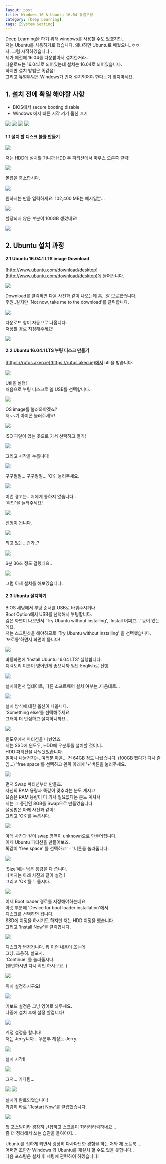 ```yaml
---
layout: post
title: Windows 10 & Ubuntu 16.04 듀얼부팅
category: [Deep Learning]
tags: [System Setting]
---
```


Deep Learning을 하기 위해 windows를 사용할 수도 있겠지만...  
저는 Ubuntu를 사용하기로 했습니다. 왜냐하면 Ubuntu로 배웠으니..ㅎㅎ  
자, 그럼 시작하겠습니다 .  
제가 예전에 16.04를 다운받아서 설치한거라..  
다운로드는 16.04.1로 되어있는데 설치는 16.04로 되어있습니다.  
하지만 설치 방법은 똑같음!  
그리고 듀얼부팅은 Windows가 먼저 설치되어야 한다는거 잊지마세요.  

## 1. 설치 전에 확일 해야할 사항
- BIOS에서 secure booting disable
- Windows 에서 빠른 시작 켜기 옵션 끄기

<img src="https://kkkjerry.github.io/_posts/image/dualboot/01.jpeg">

<img src="https://kkkjerry.github.io/_posts/image/dualboot/02.jpeg">

<img src="https://kkkjerry.github.io/_posts/image/dualboot/03.jpeg">

<img src="https://kkkjerry.github.io/_posts/image/dualboot/04.jpeg">

#### 1.1 설치 할 디스크 볼륨 만들기

<img src="https://kkkjerry.github.io/_posts/image/dualboot/05.jpeg">

저는 HDD에 설치할 거니까 HDD 주 파티션에서 마우스 오른쪽 클릭!

<img src="https://kkkjerry.github.io/_posts/image/dualboot/06.jpeg">

볼륨을 축소합시다.

<img src="https://kkkjerry.github.io/_posts/image/dualboot/07.jpeg">

원하시는 만큼 입력하세요.
102,400 MB는 예시일뿐...

<img src="https://kkkjerry.github.io/_posts/image/dualboot/08.jpeg">

할당되지 않은 부분이 100GB 생겼네요!

<img src="https://kkkjerry.github.io/_posts/image/dualboot/09.jpeg">

## 2. Ubuntu 설치 과정

#### 2.1 Ubuntu 16.04.1 LTS image Download

[http://www.ubuntu.com/download/desktop](http://www.ubuntu.com/download/desktop)에 들어갑니다.

<img src="https://kkkjerry.github.io/_posts/image/dualboot/10.jpeg">

Download를 클릭하면 다음 사진과 같이 나오는데 흠...잘 모르겠습니다.  
후원..같지만 'Not now, take me to the download'를 클릭합니다.

<img src="https://kkkjerry.github.io/_posts/image/dualboot/11.jpeg">

다운로드 창이 자동으로 나옵니다.   
저장할 경로 지정해주세요!

<img src="https://kkkjerry.github.io/_posts/image/dualboot/12.jpeg">

#### 2.2 Ubuntu 16.04.1 LTS 부팅 디스크 만들기

[https://rufus.akeo.ie](https://rufus.akeo.ie)에서 util을 받습니다.

<img src="https://kkkjerry.github.io/_posts/image/dualboot/13.jpeg">

Util을 실행!  
처음으로 부팅 디스크로 쓸 USB를 선택합니다.

<img src="https://kkkjerry.github.io/_posts/image/dualboot/14.jpeg">

OS image를 불러와야겠죠?  
저~~기 아이콘 눌러주세요!

<img src="https://kkkjerry.github.io/_posts/image/dualboot/15.jpeg">

ISO 파일이 있는 곳으로 가서 선택하고 열기!

<img src="https://kkkjerry.github.io/_posts/image/dualboot/16.jpeg">

그리고 시작을 누릅니다!

<img src="https://kkkjerry.github.io/_posts/image/dualboot/17.jpeg">

구구절절... 구구절절... 'OK' 눌러주세요.

<img src="https://kkkjerry.github.io/_posts/image/dualboot/18.jpeg">

이런 경고는...저에게 통하지 않습니다..  
'확인'을 눌러주세요!

<img src="https://kkkjerry.github.io/_posts/image/dualboot/19.jpeg">

진행이 됩니다.

<img src="https://kkkjerry.github.io/_posts/image/dualboot/20.jpeg">

되고 있는...건가..?

<img src="https://kkkjerry.github.io/_posts/image/dualboot/21.jpeg">

6분 36초 정도 걸렸네요..

<img src="https://kkkjerry.github.io/_posts/image/dualboot/22.jpeg">

그럼 이제 설치를 해보겠습니다.


#### 2.3 Ubuntu 설치하기

BIOS 세팅에서 부팅 순서를 USB로 바꿔주시거나  
Boot Option에서 USB를 선택해서 부팅합니다.  
검은 화면이 나오면서 'Try Ubuntu without installing', 'Install 어쩌고...' 등이 있는데요.  
저는 스크린샷을 해야하므로 'Try Ubuntu without installing' 을 선택했습니다.  
'또로롱'하면서 화면이 뜹니다!

<img src="https://kkkjerry.github.io/_posts/image/dualboot/23.jpeg">

바탕화면에 'Install Ubuntu 16.04 LTS' 실행합니다.    
디렉토리 이름이 영어인게 좋으니까 일단 English로 진행.

<img src="https://kkkjerry.github.io/_posts/image/dualboot/24.jpeg">

설치하면서 업데이트, 다른 소프트웨어 설치 여부는..마음대로...

<img src="https://kkkjerry.github.io/_posts/image/dualboot/25.jpeg">

설치 방식에 대한 옵션이 나옵니다.  
'Something else'를 선택해주세요.  
그래야 더 안심하고 설치하니까요...

<img src="https://kkkjerry.github.io/_posts/image/dualboot/26.jpeg">

윈도우에서 파티션을 나눴었죠.  
저는 SSD에 윈도우, HDD에 우분투를 설치할 것이니..  
HDD 파티션을 나눠놨었습니다.  
얼마나 나눌건지는..여러분 마음...
전 64GB 정도 나눴습니다. (100GB 뺐다가 다시 줄임...)
'free space'를 선택하고 왼쪽 아래에 '+'버튼을 눌러주세요.

<img src="https://kkkjerry.github.io/_posts/image/dualboot/27.jpeg">

먼저 Swap 파티션부터 만들죠.  
자신의 RAM 용량과 똑같이 맞추라는 분도 계시고  
요즘은 RAM 용량이 다 커서 필요없다는 분도 계셔서  
저는 그 중간인 8GB를 Swap으로 만들었습니다.  
설정법은 아래 사진과 같이!  
그리고 'OK'를 누릅시다.

<img src="https://kkkjerry.github.io/_posts/image/dualboot/28.jpeg">

아래 사진과 같이 swap 영역이 unknown으로 만들어집니다.  
이제 Ubuntu 파티션을 만들어보죠.  
똑같이 'free space' 를 선택하고 '+' 버튼을 눌러줍니다.

<img src="https://kkkjerry.github.io/_posts/image/dualboot/29.jpeg">

'Size'에는 남은 용량을 다 씁니다.  
나머지는 아래 사진과 같이 설정 !  
그리고 'OK'를 누릅시다.

<img src="https://kkkjerry.github.io/_posts/image/dualboot/30.jpeg">

이제 Boot loader 경로를 지정해야하는데요.  
아랫 부분에 'Device for boot loader installation'에서   
디스크를 선택하면 됩니다.   
SSD에 지정을 하시기도 하지만 저는 HDD 지정을 했습니다.  
그리고 'Install Now'을 클릭합니다.

<img src="https://kkkjerry.github.io/_posts/image/dualboot/31.jpeg">

디스크가 변경됩니다. 뭐 이런 내용이 뜨는데  
그냥. 조용히. 살포시.  
'Continue' 를 눌러줍시다.  
(불안하시면 다시 확인 하시구요..)  

<img src="https://kkkjerry.github.io/_posts/image/dualboot/32.jpeg">

위치 설정하시구요!

<img src="https://kkkjerry.github.io/_posts/image/dualboot/33.jpeg">

키보드 설정은 그냥 영어로 놔두세요.    
나중에 설치 후에 설정 할겁니다!

<img src="https://kkkjerry.github.io/_posts/image/dualboot/34.jpeg">

계정 설정을 합니다!  
저는 Jerry니까... 우분투 계정도 Jerry.

<img src="https://kkkjerry.github.io/_posts/image/dualboot/35.jpeg">

설치 시작!!

<img src="https://kkkjerry.github.io/_posts/image/dualboot/36.jpeg">

그저... 기다림...

<img src="https://kkkjerry.github.io/_posts/image/dualboot/37.jpeg">

<img src="https://kkkjerry.github.io/_posts/image/dualboot/38.jpeg">

설치가 완료되었습니다!  
과감히 바로 'Restart Now'를 클립했습니다.
  
<img src="https://kkkjerry.github.io/_posts/image/dualboot/39.jpeg">


첫 포스팅이라 굉장히 난잡하고 스크롤이 촤라라라락하네요...  
좀 더 정리해서 쓰는 습관을 들여야지...  


Ubuntu를 접하게 되면서 굉장히 다사다난한 경험을 하는 저와 제 노트북....  
어쩌면 조만간 Windows 와 Ubuntu를 재설치 할 수도 있을 듯합니다..  
다음 포스팅은 설치 후 세팅에 관련하여 하겠습니다!
